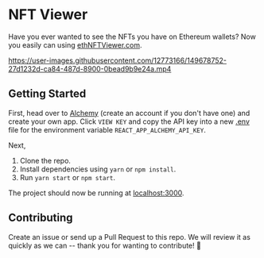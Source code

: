 # NFT Viewer

Have you ever wanted to see the NFTs you have on Ethereum wallets? Now you easily can using [ethNFTViewer.com](https://www.ethnftviewer.com/).

https://user-images.githubusercontent.com/12773166/149678752-27d1232d-ca84-487d-8900-0bead9b9e24a.mp4

## Getting Started

First, head over to [Alchemy](https://dashboard.alchemyapi.io/) (create an account if you don't have one) and create your own app. Click `VIEW KEY` and copy the API key into a new [.env](./.env.example) file for the environment variable `REACT_APP_ALCHEMY_API_KEY`.

Next,

1. Clone the repo.
1. Install dependencies using `yarn` or `npm install`.
1. Run `yarn start` or `npm start`.

The project should now be running at [localhost:3000](http://localhost:3000).


## Contributing

Create an issue or send up a Pull Request to this repo. We will review it as quickly as we can -- thank you for wanting to contribute! 🚀
